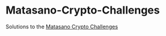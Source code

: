 # Matasano-Crypto-Challenges

Solutions to the [Matasano Crypto Challenges](http://cryptopals.com/)
